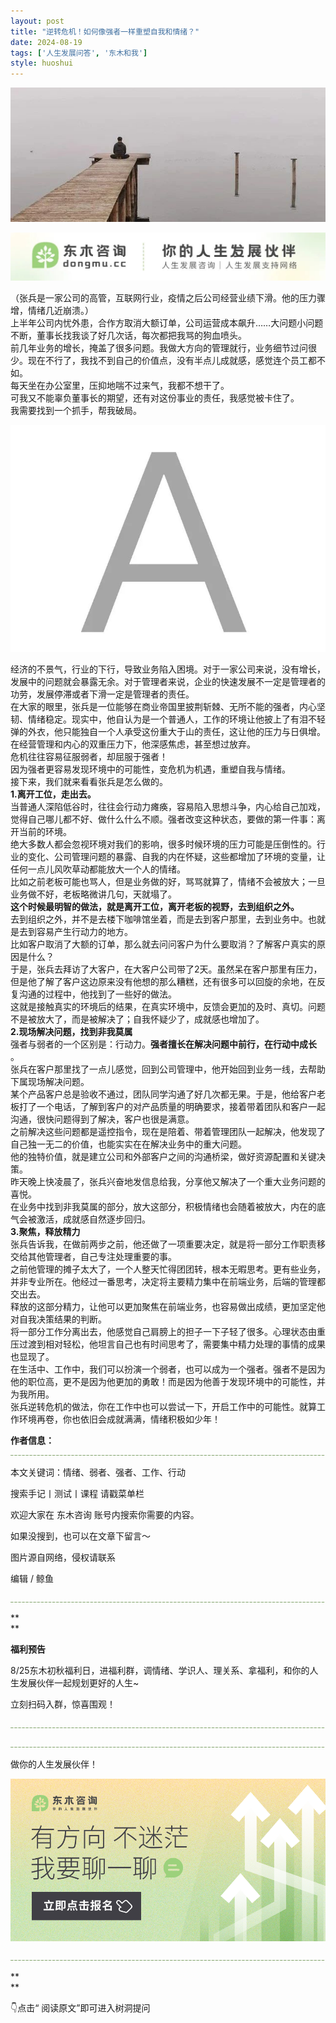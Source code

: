 ```yaml
---
layout: post
title: "逆转危机！如何像强者一样重塑自我和情绪？"
date: 2024-08-19
tags: ['人生发展问答', '东木和我']
style: huoshui
---
```


![](/assets/post_images/2024-08-19-17319183303680.9258334077889716.jpeg)




![](/assets/post_images/2024-08-19-17319183303020.05811634210730521.jpeg)

（张兵是一家公司的高管，互联网行业，疫情之后公司经营业绩下滑。他的压力骤增，情绪几近崩溃。）  
上半年公司内忧外患，合作方取消大额订单，公司运营成本飙升……大问题小问题不断，董事长找我谈了好几次话，每次都把我骂的狗血喷头。  
前几年业务的增长，掩盖了很多问题。我做大方向的管理就行，业务细节过问很少。现在不行了，我找不到自己的价值点，没有半点儿成就感，感觉连个员工都不如。  
每天坐在办公室里，压抑地喘不过来气，我都不想干了。  
可我又不能辜负董事长的期望，还有对这份事业的责任，我感觉被卡住了。  
我需要找到一个抓手，帮我破局。  

![](/assets/post_images/2024-08-19-17319183303680.3497398751976122.jpeg)

经济的不景气，行业的下行，导致业务陷入困境。对于一家公司来说，没有增长，发展中的问题就会暴露无余。对于管理者来说，企业的快速发展不一定是管理者的功劳，发展停滞或者下滑一定是管理者的责任。  
在大家的眼里，张兵是一位能够在商业帝国里披荆斩棘、无所不能的强者，内心坚韧、情绪稳定。现实中，他自认为是一个普通人，工作的环境让他披上了有泪不轻弹的外衣，他只能独自一个人承受这份重大于山的责任，这让他的压力与日俱增。  
在经营管理和内心的双重压力下，他深感焦虑，甚至想过放弃。  
危机往往容易征服弱者，却屈服于强者！  
因为强者更容易发现环境中的可能性，变危机为机遇，重塑自我与情绪。  
接下来，我们就来看看张兵是怎么做的。  
**1.离开工位，走出去。**  
当普通人深陷低谷时，往往会行动力瘫痪，容易陷入思想斗争，内心给自己加戏，觉得自己哪儿都不好、做什么什么不顺。强者改变这种状态，要做的第一件事：离开当前的环境。  
绝大多数人都会忽视环境对我们的影响，很多时候环境的压力可能是压倒性的。行业的变化、公司管理问题的暴露、自我的内在怀疑，这些都增加了环境的变量，让任何一点儿风吹草动都能放大一个人的情绪。  
比如之前老板可能也骂人，但是业务做的好，骂骂就算了，情绪不会被放大；一旦业务做不好，老板略微讲几句，天就塌了。  
**这个时候最明智的做法，就是离开工位，离开老板的视野，去到组织之外。**  
去到组织之外，并不是去楼下咖啡馆坐着，而是去到客户那里，去到业务中。也就是去到容易产生行动力的地方。  
比如客户取消了大额的订单，那么就去问问客户为什么要取消？了解客户真实的原因是什么？  
于是，张兵去拜访了大客户，在大客户公司带了2天。虽然呆在客户那里有压力，但是他了解了客户这边原来没有他想的那么糟糕，还有很多可以回旋的余地，在反复沟通的过程中，他找到了一些好的做法。  
这就是接触真实的环境后的结果，在真实环境中，反馈会更加的及时、真切。问题不是被放大了，而是被解决了；自我怀疑少了，成就感也增加了。  
**2.现场解决问题，找到非我莫属**  
强者与弱者的一个区别是：行动力。**强者擅长在解决问题中前行，在行动中成长** 。  
张兵在客户那里找了一点儿感觉，回到公司管理中，他开始回到业务一线，去帮助下属现场解决问题。  
某个产品客户总是验收不通过，团队同学沟通了好几次都无果。于是，他给客户老板打了一个电话，了解到客户的对产品质量的明确要求，接着带着团队和客户一起沟通，很快问题得到了解决，客户也很是满意。  
之前解决这些问题都是遥控指令，现在是陪着、带着管理团队一起解决，他发现了自己独一无二的价值，也能实实在在解决业务中的重大问题。  
他的独特价值，就是建立公司和外部客户之间的沟通桥梁，做好资源配置和关键决策。  
昨天晚上快凌晨了，张兵兴奋地发信息给我，分享他又解决了一个重大业务问题的喜悦。  
在业务中找到非我莫属的部分，放大这部分，积极情绪也会随着被放大，内在的底气会被激活，成就感自然逐步回归。  
**3.聚焦，释放精力**  
张兵告诉我，在做前两步之前，他还做了一项重要决定，就是将一部分工作职责移交给其他管理者，自己专注处理重要的事。  
之前他管理的摊子太大了，一个人整天忙得团团转，根本无暇思考。更有些业务，并非专业所在。他经过一番思考，决定将主要精力集中在前端业务，后端的管理都交出去。  
释放的这部分精力，让他可以更加聚焦在前端业务，也容易做出成绩，更加坚定他对自我决策结果的判断。  
将一部分工作分离出去，他感觉自己肩膀上的担子一下子轻了很多。心理状态由重压过渡到相对轻松，他坦言自己也有时间思考了，需要集中精力处理的事情的成果也显现了。  
在生活中、工作中，我们可以扮演一个弱者，也可以成为一个强者。强者不是因为他的职位高，更不是因为他更加的勇敢！而是因为他善于发现环境中的可能性，并为我所用。  
张兵逆转危机的做法，你在工作中也可以尝试一下，开启工作中的可能性。就算工作环境再卷，你也依旧会成就满满，情绪积极如少年！

  

**作者信息：**![](/assets/post_images/2024-08-19-17319183303020.23575026410091082.webp)

本文关键词：情绪、弱者、强者、工作、行动  

搜索手记丨测试丨课程 请戳菜单栏

欢迎大家在 东木咨询 账号内搜索你需要的内容。

如果没搜到，也可以在文章下留言～

  

图片源自网络，侵权请联系

  

  

编辑 / 鲸鱼

![](/assets/post_images/2024-08-19-17319183303070.013699101335772568.png)

**  
**

**福利预告**

  

8/25东木初秋福利日，进福利群，调情绪、学识人、理关系、拿福利，和你的人生发展伙伴一起规划更好的人生~

立刻扫码入群，惊喜围观！

![](/assets/post_images/2024-08-19-17319183303060.41206626397549395.png)

![](/assets/post_images/2024-08-19-17319183304300.8490029725408559.webp)

做你的人生发展伙伴！

  

[![](/assets/post_images/2024-08-19-17319183307080.04068967473204177.png)](http://mp.weixin.qq.com/s?__biz=MzkyNTY0NTMzNQ==&mid=2247489038&idx=2&sn=175e4b053a335b47b340e3d8c919d5e3&chksm=c1c23976f6b5b06013d7c305de12a849b53d21f2d107e2bbe010b12ede3921e0b1acab754d8c&scene=21#wechat_redirect)  

![](/assets/post_images/2024-08-19-17319183304330.2177567448752662.webp)

**  
**

👇点击“ 阅读原文”即可进入树洞提问